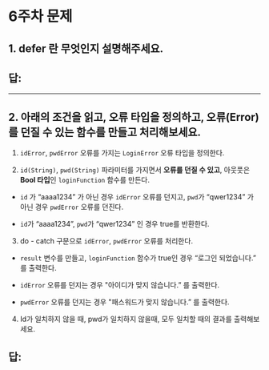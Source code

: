 # 6주차 문제

## 1. defer 란 무엇인지 설명해주세요.

## 답:

---

## 2.  아래의 조건을 읽고, 오류 타입을 정의하고, 오류(Error)를 던질 수 있는 함수를 만들고 처리해보세요.

1) `idError`, `pwdError` 오류를 가지는 `LoginError` 오류 타입을 정의한다.

2) `id(String)`, `pwd(String)` 파라미터를 가지면서 **오류를 던질 수 있고**, 아웃풋은 **Bool 타입**인 `loginFunction` 함수를 만든다.

 - `id` 가 “aaaa1234” 가 아닌 경우 `idError` 오류를 던지고, `pwd`가 “qwer1234” 가 아닌 경우 `pwdError` 오류를 던진다.

 - `id`가 “aaaa1234”, `pwd`가 “qwer1234” 인 경우 true를 반환한다.

3) do - catch 구문으로 `idError`, `pwdError` 오류를 처리한다.

 - `result` 변수를 만들고, `loginFunction` 함수가 true인 경우 “로그인 되었습니다.” 를 출력한다.

 - `idError` 오류를 던지는 경우 "아이디가 맞지 않습니다.” 를 출력한다.

 - `pwdError` 오류를 던지는 경우 "패스워드가 맞지 않습니다.” 를 출력한다.

4) Id가 일치하지 않을 때, pwd가 일치하지 않을때, 모두 일치할 때의 결과를 출력해보세요.

## 답:

```swift

```
